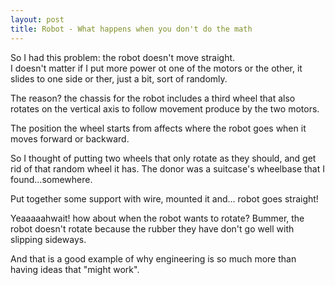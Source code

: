 ```yaml
---
layout: post
title: Robot - What happens when you don't do the math
---
```


So I had this problem: the robot doesn't move straight.  
I doesn't matter if I put more power ot one of the motors or the other, it slides to one side or ther, just a bit, sort of randomly.

The reason? the chassis for the robot includes a third wheel that also rotates on the vertical axis to follow movement produce by the two motors.

The position the wheel starts from affects where the robot goes when it moves forward or backward.

So I thought of putting two wheels that only rotate as they should, and get rid of that random wheel it has. The donor was a suitcase's wheelbase that I found...somewhere.

Put together some support with wire, mounted it and... robot goes straight!

Yeaaaaahwait! how about when the robot wants to rotate? Bummer, the robot doesn't rotate because the rubber they have don't go well with slipping sideways.

And that is a good example of why engineering is so much more than having ideas that "might work".
